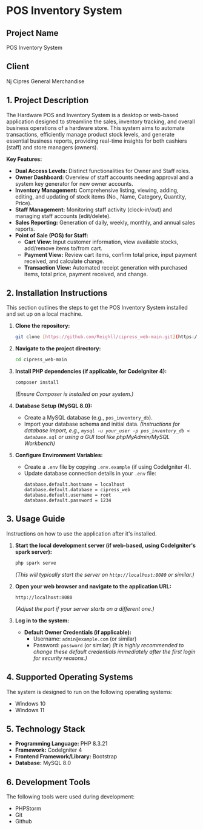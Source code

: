 # POS Inventory System

## Project Name
POS Inventory System

## Client
Nj Cipres General Merchandise



## 1. Project Description

The Hardware POS and Inventory System is a desktop or web-based application designed to streamline the sales, inventory tracking, and overall business operations of a hardware store. This system aims to automate transactions, efficiently manage product stock levels, and generate essential business reports, providing real-time insights for both cashiers (staff) and store managers (owners).

**Key Features:**
* **Dual Access Levels:** Distinct functionalities for Owner and Staff roles.
* **Owner Dashboard:** Overview of staff accounts needing approval and a system key generator for new owner accounts.
* **Inventory Management:** Comprehensive listing, viewing, adding, editing, and updating of stock items (No., Name, Category, Quantity, Price).
* **Staff Management:** Monitoring staff activity (clock-in/out) and managing staff accounts (edit/delete).
* **Sales Reporting:** Generation of daily, weekly, monthly, and annual sales reports.
* **Point of Sale (POS) for Staff:**
    * **Cart View:** Input customer information, view available stocks, add/remove items to/from cart.
    * **Payment View:** Review cart items, confirm total price, input payment received, and calculate change.
    * **Transaction View:** Automated receipt generation with purchased items, total price, payment received, and change.

## 2. Installation Instructions

This section outlines the steps to get the POS Inventory System installed and set up on a local machine.

1.  **Clone the repository:**
    ```bash
    git clone [https://github.com/Reighll/cipress_web-main.git](https://github.com/Reighll/cipress_web-main.git)
    ```

2.  **Navigate to the project directory:**
    ```bash
    cd cipress_web-main
    ```

3.  **Install PHP dependencies (if applicable, for CodeIgniter 4):**
    ```bash
    composer install
    ```
    *(Ensure Composer is installed on your system.)*

4.  **Database Setup (MySQL 8.0):**
    * Create a MySQL database (e.g., `pos_inventory_db`).
    * Import your database schema and initial data.
        *(Instructions for database import, e.g., `mysql -u your_user -p pos_inventory_db < database.sql` or using a GUI tool like phpMyAdmin/MySQL Workbench)*

5.  **Configure Environment Variables:**
    * Create a `.env` file by copying `.env.example` (if using CodeIgniter 4).
    * Update database connection details in your `.env` file:
        ```
        database.default.hostname = localhost
        database.default.database = cipress_web
        database.default.username = root
        database.default.password = 1234
        ```


## 3. Usage Guide

Instructions on how to use the application after it's installed.

1.  **Start the local development server (if web-based, using CodeIgniter's spark server):**
    ```bash
    php spark serve
    ```
    *(This will typically start the server on `http://localhost:8080` or similar.)*

2.  **Open your web browser and navigate to the application URL:**
    ```
    http://localhost:8080
    ```
    *(Adjust the port if your server starts on a different one.)*

3.  **Log in to the system:**
    * **Default Owner Credentials (if applicable):**
        * Username: `admin@example.com` (or similar)
        * Password: `password` (or similar)
        *(It is highly recommended to change these default credentials immediately after the first login for security reasons.)*

## 4. Supported Operating Systems

The system is designed to run on the following operating systems:
* Windows 10
* Windows 11

## 5. Technology Stack

* **Programming Language:** PHP 8.3.21
* **Framework:** CodeIgniter 4
* **Frontend Framework/Library:** Bootstrap
* **Database:** MySQL 8.0

## 6. Development Tools

The following tools were used during development:
* PHPStorm
* Git
* Github
